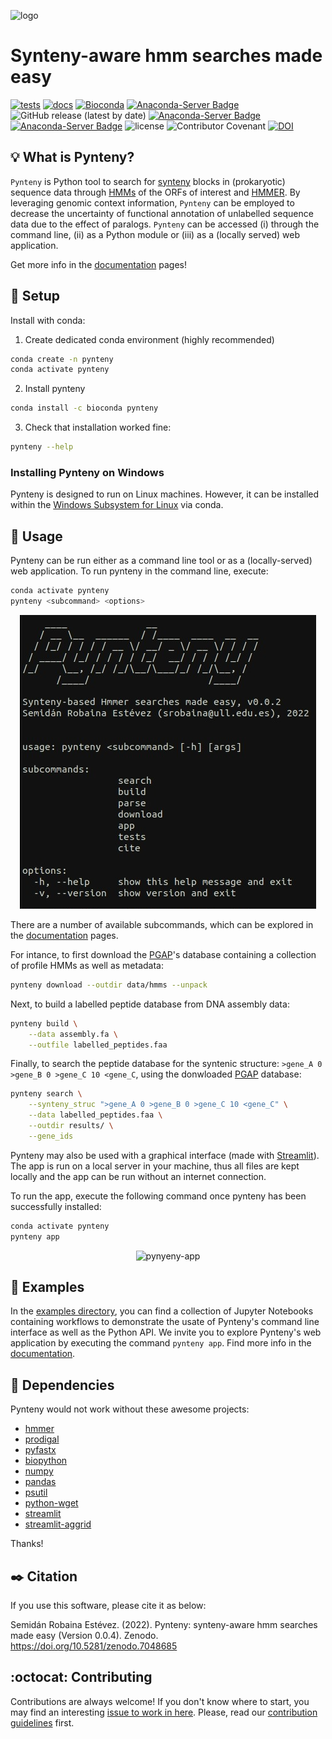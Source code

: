 ![logo](https://user-images.githubusercontent.com/21340147/192824830-dcbe8d09-2b10-431d-bd9a-b4624192dcc9.png)
<br>

# Synteny-aware hmm searches made easy

[![tests](https://github.com/Robaina/Pynteny/actions/workflows/tests.yml/badge.svg)](https://github.com/Robaina/Pynteny/actions/workflows/tests.yml)
[![docs](https://github.com/Robaina/Pynteny/actions/workflows/docs.yml/badge.svg)](https://github.com/Robaina/Pynteny/actions/workflows/docs.yml)
[![Bioconda](https://img.shields.io/conda/vn/bioconda/pynteny?logo=anaconda&style=flat-square&maxAge=3600)](https://anaconda.org/bioconda/pynteny)
[![Anaconda-Server Badge](https://anaconda.org/bioconda/pynteny/badges/downloads.svg)](https://anaconda.org/bioconda/pynteny)
![GitHub release (latest by date)](https://img.shields.io/github/v/release/Robaina/pynteny)
[![Anaconda-Server Badge](https://anaconda.org/bioconda/pynteny/badges/platforms.svg)](https://anaconda.org/bioconda/pynteny)
[![Anaconda-Server Badge](https://anaconda.org/bioconda/pynteny/badges/latest_release_date.svg)](https://anaconda.org/bioconda/pynteny)
![license](https://img.shields.io/github/license/Robaina/Pynteny)
![Contributor Covenant](https://img.shields.io/badge/Contributor%20Covenant-v2.0%20adopted-ff69b4)
[![DOI](https://zenodo.org/badge/500470783.svg)](https://zenodo.org/badge/latestdoi/500470783)

## :bulb: What is Pynteny?

`Pynteny` is Python tool to search for [synteny](https://en.wikipedia.org/wiki/Synteny) blocks in (prokaryotic) sequence data through [HMMs](https://www.bioinformatics.org/wiki/Hidden_Markov_Model) of the ORFs of interest and [HMMER](http://hmmer.janelia.org/). By leveraging genomic context information, `Pynteny` can be employed to decrease the uncertainty of functional annotation of unlabelled sequence data due to the effect of paralogs. `Pynteny` can be accessed (i) through the command line, (ii) as a Python module or (iii) as a (locally served) web application.

Get more info in the [documentation](https://robaina.github.io/Pynteny/) pages!

## :wrench: Setup

Install with conda:

1. Create dedicated conda environment (highly recommended)

```bash
conda create -n pynteny
conda activate pynteny
```
2. Install pynteny

```bash
conda install -c bioconda pynteny
```

3. Check that installation worked fine:

```bash
pynteny --help
```
### Installing Pynteny on Windows

Pynteny is designed to run on Linux machines. However, it can be installed within the [Windows Subsystem for Linux](https://learn.microsoft.com/en-us/windows/wsl/install) via conda.

## :rocket: Usage

Pynteny can be run either as a command line tool or as a (locally-served) web application. To run pynteny in the command line, execute:

```bash
conda activate pynteny
pynteny <subcommand> <options>
```

<p align="center">
   <img src="assets/pynteny_cli.png" alt="pynyeny-cli">
</p>


There are a number of available subcommands, which can be explored in the [documentation](https://robaina.github.io/Pynteny/) pages.

For intance, to first download the [PGAP](https://academic.oup.com/nar/article/49/D1/D1020/6018440)'s database containing a collection of profile HMMs as well as metadata:

```bash
pynteny download --outdir data/hmms --unpack
```

Next, to build a labelled peptide database from DNA assembly data:

```bash
pynteny build \
    --data assembly.fa \
    --outfile labelled_peptides.faa

```

Finally, to search the peptide database for the syntenic structure: `>gene_A 0 >gene_B 0 >gene_C 10 <gene_C`, using the donwloaded [PGAP](https://academic.oup.com/nar/article/49/D1/D1020/6018440) database:

```bash
pynteny search \
    --synteny_struc ">gene_A 0 >gene_B 0 >gene_C 10 <gene_C" \
    --data labelled_peptides.faa \
    --outdir results/ \
    --gene_ids
```

Pynteny may also be used with a graphical interface (made with [Streamlit](https://streamlit.io)). The app is run on a local server in your machine, thus all files are kept locally and the app can be run without an internet connection. 

To run the app, execute the following command once pynteny has been successfully installed:

```bash
conda activate pynteny
pynteny app
```

<p align="center">
   <img src="assets/pynteny_app.gif" alt="pynyeny-app">
</p>

## :notebook_with_decorative_cover: Examples

In the [examples directory](docs/examples/), you can find a collection of Jupyter Notebooks containing workflows to demonstrate the usate of Pynteny's command line interface as well as the Python API. We invite you to explore Pynteny's web application by executing the command `pynteny app`. Find more info in the [documentation](https://robaina.github.io/Pynteny/).

## :arrows_counterclockwise: Dependencies
Pynteny would not work without these awesome projects:

- [hmmer](https://github.com/EddyRivasLab/hmmer)
- [prodigal](https://github.com/hyattpd/Prodigal)
- [pyfastx](https://github.com/lmdu/pyfastx)
- [biopython](https://github.com/biopython/biopython)
- [numpy](https://github.com/numpy/numpy)
- [pandas](https://github.com/pandas-dev/pandas)
- [psutil](https://github.com/giampaolo/psutil)
- [python-wget](https://anaconda.org/conda-forge/python-wget/)
- [streamlit](https://github.com/streamlit/streamlit)
- [streamlit-aggrid](https://github.com/PablocFonseca/streamlit-aggrid)

Thanks!

## :black_nib: Citation

If you use this software, please cite it as below:

Semidán Robaina Estévez. (2022). Pynteny: synteny-aware hmm searches made easy (Version 0.0.4). Zenodo. https://doi.org/10.5281/zenodo.7048685

## :octocat: Contributing

Contributions are always welcome! If you don't know where to start, you may find an interesting [issue to work in here](https://github.com/Robaina/Pynteny/issues). Please, read our [contribution guidelines](CONTRIBUTING.md) first.


